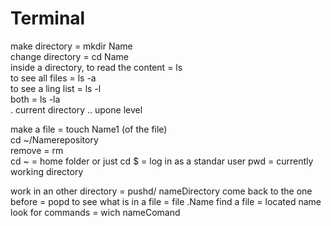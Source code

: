 # Terminal

make directory = mkdir Name  
change directory = cd Name  
  inside a directory, to read the content = ls  
  to see all files = ls -a  
  to see a ling list = ls -l  
  both = ls -la  
  . current directory .. upone level   
  
  make a file = touch Name1 (of the file)  
  cd ~/Namerepository  
  remove = rm   
 cd ~ = home folder or just cd 
  $ = log in as a standar user
  pwd = currently working directory
  
  work in an other directory = pushd/ nameDirectory
  come back to the one before = popd
  to see what is in a file =  file .Name
   find a file = located name
  look for commands = wich nameComand 
  
